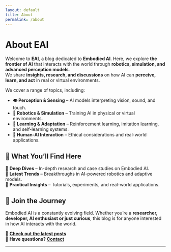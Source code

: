 ```yaml
---
layout: default
title: About
permalink: /about
---
```


# About EAI

Welcome to **EAI**, a blog dedicated to **Embodied AI**. Here, we explore **the frontier of AI** that interacts with the world through **robotics, simulation, and advanced perception models**.  
We share **insights, research, and discussions** on how AI can **perceive, learn, and act** in real or virtual environments.

We cover a range of topics, including:
- **👁️ Perception & Sensing** – AI models interpreting vision, sound, and touch.
- **🦾 Robotics & Simulation** – Training AI in physical or virtual environments.
- **🧠 Learning & Adaptation** – Reinforcement learning, imitation learning, and self-learning systems.
- **🤝 Human-AI Interaction** – Ethical considerations and real-world applications.

## 📖 What You’ll Find Here
🔹 **Deep Dives** – In-depth research and case studies on Embodied AI.  
🔹 **Latest Trends** – Breakthroughs in AI-powered robotics and adaptive models.  
🔹 **Practical Insights** – Tutorials, experiments, and real-world applications.  

## 🎯 Join the Journey
Embodied AI is a constantly evolving field. Whether you’re a **researcher, developer, AI enthusiast or just curious**, this blog is for anyone interested in how AI interacts with the world.

🔗 **[Check out the latest posts](/blog)**  
📩 **Have questions? [Contact](/contact)**  

---

